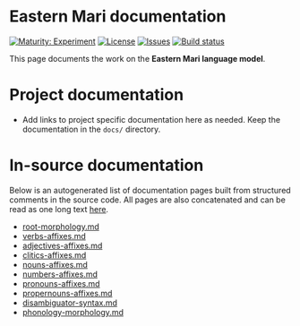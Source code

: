 # Eastern Mari documentation

[![Maturity: Experiment](https://img.shields.io/badge/Maturity-Experiment-black.svg)](https://giellalt.github.io/MaturityClassification.html)
[![License](https://img.shields.io/github/license/giellalt/lang-mhr)](https://raw.githubusercontent.com/giellalt/lang-mhr/develop/LICENSE)
[![Issues](https://img.shields.io/github/issues/giellalt/lang-mhr)](https://github.com/giellalt/lang-mhr/issues)
[![Build status](https://github.com/giellalt/lang-mhr/workflows/Speller%20CI+CD/badge.svg)](https://github.com/giellalt/lang-mhr/actions)

This page documents the work on the **Eastern Mari language model**. 

# Project documentation

* Add links to project specific documentation here as needed. Keep the documentation in the `docs/` directory.

# In-source documentation

Below is an autogenerated list of documentation pages built from structured comments in the source code. All pages are also concatenated and can be read as one long text [here](mhr.md).
* [root-morphology.md](root-morphology.md)
* [verbs-affixes.md](verbs-affixes.md)
* [adjectives-affixes.md](adjectives-affixes.md)
* [clitics-affixes.md](clitics-affixes.md)
* [nouns-affixes.md](nouns-affixes.md)
* [numbers-affixes.md](numbers-affixes.md)
* [pronouns-affixes.md](pronouns-affixes.md)
* [propernouns-affixes.md](propernouns-affixes.md)
* [disambiguator-syntax.md](disambiguator-syntax.md)
* [phonology-morphology.md](phonology-morphology.md)
